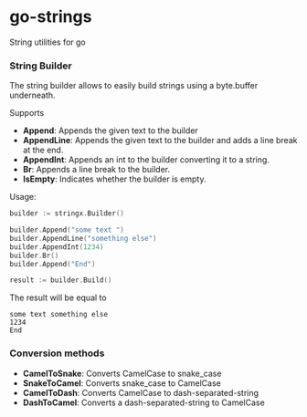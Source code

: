 # go-strings
String utilities for go

### String Builder

The string builder allows to easily build strings using a byte.buffer underneath.

Supports
- **Append**:      Appends the given text to the builder
- **AppendLine**:  Appends the given text to the builder and adds a line break at the end.
- **AppendInt**:   Appends an int to the builder converting it to a string.
- **Br**:          Appends a line break to the builder.
- **IsEmpty**:     Indicates whether the builder is empty.

Usage:
```Go
builder := stringx.Builder()

builder.Append("some text ")
builder.AppendLine("something else")
builder.AppendInt(1234)
builder.Br()
builder.Append("End")

result := builder.Build()
```

The result will be equal to

```
some text something else
1234
End
```

### Conversion methods

- **CamelToSnake**: Converts CamelCase to snake_case
- **SnakeToCamel**: Converts snake_case to CamelCase
- **CamelToDash**:  Converts CamelCase to dash-separated-string
- **DashToCamel**:  Converts a dash-separated-string to CamelCase
